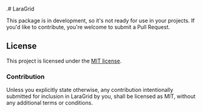 .# LaraGrid

This package is in development, so it's not ready for use in your projects. If you'd like to contribute, you're welcome to submit a Pull Request.

## License

This project is licensed under the [MIT license](https://github.com/Bored-Programmers/laragrid/blob/main/LICENSE.md).

### Contribution

Unless you explicitly state otherwise, any contribution intentionally submitted
for inclusion in LaraGrid by you, shall be licensed as MIT, without any additional
terms or conditions.
